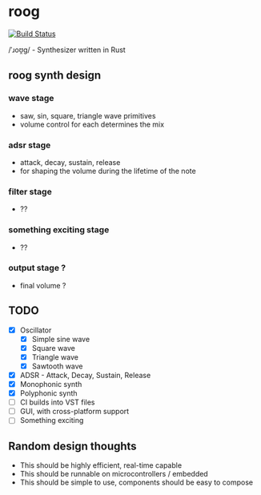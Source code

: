 # roog

[![Build Status](https://travis-ci.org/Walther/roog.svg?branch=master)](https://travis-ci.org/Walther/roog)

/ˈɹoʊ̯ɡ/ - Synthesizer written in Rust

## roog synth design

### wave stage

- saw, sin, square, triangle wave primitives
- volume control for each determines the mix

### adsr stage

- attack, decay, sustain, release
- for shaping the volume during the lifetime of the note

### filter stage

- ??

### something exciting stage

- ??

### output stage ?

- final volume ?

## TODO

- [x] Oscillator
  - [x] Simple sine wave
  - [x] Square wave
  - [x] Triangle wave
  - [x] Sawtooth wave
- [x] ADSR - Attack, Decay, Sustain, Release
- [x] Monophonic synth
- [x] Polyphonic synth
- [ ] CI builds into VST files
- [ ] GUI, with cross-platform support
- [ ] Something exciting

## Random design thoughts

- This should be highly efficient, real-time capable
- This should be runnable on microcontrollers / embedded
- This should be simple to use, components should be easy to compose
